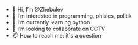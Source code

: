 - 👋 Hi, I’m @Zhebulev
- 👀 I’m interested in programming, phisics, politik
- 🌱 I’m currently learning python
- 💞️ I’m looking to collaborate on CCTV
- 📫 How to reach me: it`s a question

<!---
Zhebulev/Zhebulev is a ✨ special ✨ repository because its `README.md` (this file) appears on your GitHub profile.
You can click the Preview link to take a look at your changes.
--->
